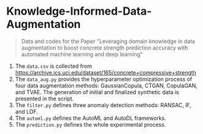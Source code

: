 # Knowledge-Informed-Data-Augmentation
>Data and codes for the Paper "Leveraging domain knowledge in data augmentation to boost concrete strength prediction accuracy with automated machine learning and deep learning"
1. The `data.csv` is collected from https://archive.ics.uci.edu/dataset/165/concrete+compressive+strength
2. The `data_aug.py` provides the hyperparameter optimization process of four data augmentation methods: GaussianCopula, CTGAN, CopulaGAN, and TVAE. The generation of initial and finalized synthetic data is presented in the script.
3. The `filter.py` defines three anomaly detection methods: RANSAC, IF, and LOF.
4. The `automl.py` defines the AutoML and AutoDL frameworks.
5. The `prediction.py` defines the whole experimental process.
